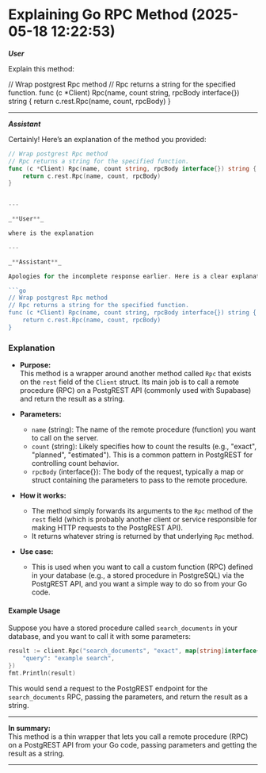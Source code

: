 <!-- Generated by SpecStory -->

# Explaining Go RPC Method (2025-05-18 12:22:53)

_**User**_

Explain this method:

// Wrap postgrest Rpc method
// Rpc returns a string for the specified function.
func (c *Client) Rpc(name, count string, rpcBody interface{}) string {
	return c.rest.Rpc(name, count, rpcBody)
}


---

_**Assistant**_

Certainly! Here’s an explanation of the method you provided:

```go
// Wrap postgrest Rpc method
// Rpc returns a string for the specified function.
func (c *Client) Rpc(name, count string, rpcBody interface{}) string {
	return c.rest.Rpc(name, count, rpcBody)
}


---

_**User**_

where is the explanation

---

_**Assistant**_

Apologies for the incomplete response earlier. Here is a clear explanation of the method:

```go
// Wrap postgrest Rpc method
// Rpc returns a string for the specified function.
func (c *Client) Rpc(name, count string, rpcBody interface{}) string {
	return c.rest.Rpc(name, count, rpcBody)
}
```

### Explanation

- **Purpose:**  
  This method is a wrapper around another method called `Rpc` that exists on the `rest` field of the `Client` struct. Its main job is to call a remote procedure (RPC) on a PostgREST API (commonly used with Supabase) and return the result as a string.

- **Parameters:**  
  - `name` (string): The name of the remote procedure (function) you want to call on the server.
  - `count` (string): Likely specifies how to count the results (e.g., "exact", "planned", "estimated"). This is a common pattern in PostgREST for controlling count behavior.
  - `rpcBody` (interface{}): The body of the request, typically a map or struct containing the parameters to pass to the remote procedure.

- **How it works:**  
  - The method simply forwards its arguments to the `Rpc` method of the `rest` field (which is probably another client or service responsible for making HTTP requests to the PostgREST API).
  - It returns whatever string is returned by that underlying `Rpc` method.

- **Use case:**  
  - This is used when you want to call a custom function (RPC) defined in your database (e.g., a stored procedure in PostgreSQL) via the PostgREST API, and you want a simple way to do so from your Go code.

#### Example Usage

Suppose you have a stored procedure called `search_documents` in your database, and you want to call it with some parameters:

```go
result := client.Rpc("search_documents", "exact", map[string]interface{}{
    "query": "example search",
})
fmt.Println(result)
```

This would send a request to the PostgREST endpoint for the `search_documents` RPC, passing the parameters, and return the result as a string.

---

**In summary:**  
This method is a thin wrapper that lets you call a remote procedure (RPC) on a PostgREST API from your Go code, passing parameters and getting the result as a string.

---

